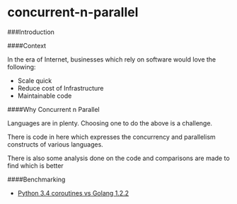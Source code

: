 concurrent-n-parallel
=====================

###Introduction

####Context

In the era of Internet, businesses which rely on software would love the following:

- Scale quick
- Reduce cost of Infrastructure
- Maintainable code

####Why Concurrent n Parallel

Languages are in plenty. Choosing one to do the above is a challenge.

There is code in here which expresses the concurrency and parallelism constructs of various languages.

There is also some analysis done on the code and comparisons are made to find which is better


####Benchmarking

* [Python 3.4 coroutines vs Golang 1.2.2](https://github.com/nrshrivatsan/concurrent-n-parallel/wiki/Performance-benchmarking-Python3.4-Coroutines-&-Golang-1.2.2's-goroutines)

